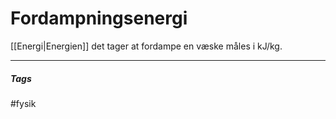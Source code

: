 # Fordampningsenergi


[[Energi|Energien]] det tager at fordampe en væske
måles i kJ/kg.








---
##### Tags
#fysik
